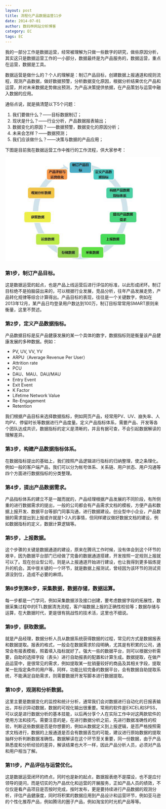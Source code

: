 ```yaml
---
layout: post
title: 流程化产品数据运营11步
date: 2014-07-01
author: 数码林网站分析博客
category: EC
tags: EC
---
```


我的一部分工作是数据运营，经常被理解为只做一些数字的研究，做些原因分析，其实这只是数据运营工作的一小部分，数据最终是为产品服务的，数据运营，重点在运营，数据是工具。

数据运营是做什么的？个人的理解是：制订产品目标，创建数据上报通道和规则流程，观测产品数据，做好数据预警，分析数据变化原因，根据分析结果优化产品和运营，并对未来数据走势做出预测，为产品决策提供依据，在产品策划与运营中融入数据的应用。

通俗点说，就是搞清楚以下5个问题：

1. 我们要做什么？——目标数据制订；
2. 现状是什么？——行业分析，产品数据报表输出；
3. 数据变化的原因？——数据预警，数据变化的原因分析；
4. 未来会怎样？——数据预测；
5. 我们应该做什么？——决策与数据的产品应用；

下图是目前我在数据运营工作中推行的工作流程，供大家参考：

![数据分析](/images/2014/07/23124964E-0.jpg "数据分析")

### 第1步，制订产品目标。

这是数据运营的起点，也是产品上线运营后进行评估的标准，以此形成闭环。制订目标绝不是拍脑袋出来的，可以根据行业发展，竞品分析，往年产品发展走势，产品转化规律等综合计算得出。产品目标的表现，往往是一个关键数字，例如在2013年12月，某产品日均登录用户数达到100万，制订目标常常用SMART原则来衡量，这里不赘述。

### 第2步，定义产品数据指标。

产品数据目标是反产品健康发展的某一个具体的数字，数据指标则是衡量该产品健康发展的多种数据。例如：

- PV, UV, VV, YV
- ARPU（Average Revenue Per User）
- Attrition rate
- PCU
- DAU、MAU、DAU/MAU
- Entry Event
- Exit Event
- K Factor
- Lifetime Network Value
- Re-Engagement
- Retention

我们根据产品目标来选择数据指标，例如网页产品，经常用PV、UV、崩失率、人均PV、停留时长等数据进行产品度量。定义产品指标体系，需要产品、开发等各个团队达成共识，数据指标的定义是清晰的，并且有据可查，不会引起数据解读的理解差异。

### 第3步，构建产品数据指标体系。

在数据指标提出的基础上，我们按照产品逻辑进行指标的归纳整理，使之条理化。例如一般的客户端产品，我们可以分为帐号体系、关系链、用户状态、用户沟通等四个方面进行数据指标的分类整理。

### 第4步，提出产品数据需求。

产品指标体系的建立不是一蹴而就的，产品经理根据产品发展的不同阶段，有所侧重的进行数据需求的提出，一般的公司都会有产品需求文档的模板，方便产品和数据上报开发、数据平台等部门同事沟通，进行数据建设。创业型中小企业，产品数据的需求提出到上报或许就是1-2人的事情，但同样建议做好数据文档的建设，例如数据指标的定义，数据计算逻辑等。

### 第5步，上报数据。

这个步骤的关键是数据通道的建设，原来在腾讯工作时候，没有体会到这个环节的艰辛，因为数据平台部门已经做了完备的数据通道搭建，开发按照一定规则上报就可以了。现在创业型公司，则是从上报通道开始进行建设，也让我得到更多锻炼提升的机会。其中很关键的一个环节，就是数据上报测试，曾经因为该环节的测试资源没到位，造成不必要的麻烦。

### 第6步到第8步，采集数据，数据存储，数据运算。

每一步都是一门学问，例如采集数据涉及接口创建，要考虑数据字段的拓展性，数据采集过程中的ETL数据清洗流程，客户端数据上报的正确性校验等；数据存储与运算，在大数据时代，更是很有挑战性的技术活，这里也不细说。

### 第9步，获取数据。

就是产品经理，数据分析人员从数据系统获得数据的过程，常见的方式是数据报表和数据提取。报表的格式，一般会在数据需求阶段明确，尤其是有积累的公司，通常会有报表模板，照着填入指标就好了。强大一些的数据平台，则可以根据分析需要，自助的选择字段（表头）进行自助报表的配置和计算生成。数据提取，在做产品运营中，是很常见的需求，例如提取某一批销量较好的商品及其相关字段，提取某一批指定条件的用户等。同样，功能比较完备的数据平台，会有数据自助提取系统，不能满足自助需求，则需要数据开发写脚本进行数据提取。

### 第10步，观测和分析数据。

这里主要是数据变化的监控和统计分析，通常我们会对数据进行自动化的日报表输出，并标识异动数据，数据的可视化输出很重要。常用的软件是EXCEL和SPSS，可以说是进行数据分析的基本技能，以后再分享个人在实际工作中对这两款软件的使用方法和技巧。需要注意的是，在进行数据分析之前，先进行数据准确性的校验，判断这些数据是否是你想要的，例如从数据定义到上报逻辑，是否严格按照需求文档进行，数据的上报通道是否会有数据丢包的可能，建议进行原始数据的提取抽样分析判断数据准确性。数据解读在这个环节至关重要，同一份数据，由于产品熟悉度和分析经验的差异，解读结果也大不一样，因此产品分析人员，必须对产品和用户相当了解。

### 第11步，产品评估与运营优化。

这是数据运营闭环的终点，同时也是新的起点，数据报表绝不是摆设，也不是应付领导的提问，而是切实的为产品优化和运营的开展服务，正如产品人员的绩效，不仅仅是看产品项目是否按时完成，按时发布，更是要持续进行产品数据的观测分析，评估产品健康度，同时将积累的数据应用到产品设计和运营环节，例如亚马逊的个性化推荐产品，例如腾讯的圈子产品，例如淘宝的时光机产品等等。
